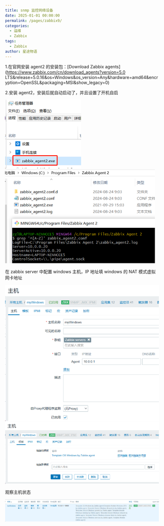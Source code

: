 ```yaml
---
title: snmp 监控网络设备
date: 2025-01-01 00:00:00
permalink: /pages/zabbix9/
categories:
  - 运维
  - Zabbix
tags:
  - Zabbix
author: 星途物语
---
```

1.在官网安装 agent2 的安装包：[Download Zabbix agents](https://www.zabbix.com/cn/download_agents?version=5.0 LTS&release=5.0.16&os=Windows&os_version=Any&hardware=amd64&encryption=OpenSSL&packaging=MSI&show_legacy=0)

2.安装 agent2，安装后就自动启动了，并且设置了开机自启

 <img src="/img/image-20240824090438994.png" alt="image-20240824090438994" style="zoom:80%;" />

  <img src="/img/image-20240824090941622.png" alt="image-20240824090941622" style="zoom:80%;" />

在 zabbix server 中配置 windows 主机，IP 地址填 windows 的 NAT 模式虚拟网卡地址

 <img src="/img/image-20240824091559354.png" alt="image-20240824091559354" style="zoom:80%;" />

 <img src="/img/image-20240824091631549.png" alt="image-20240824091631549" style="zoom:80%;" />

观察主机状态

<img src="/img/image-20240824091726788.png" alt="image-20240824091726788" style="zoom:80%;" />